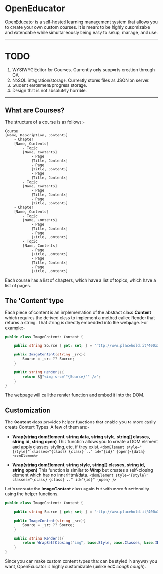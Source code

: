 # OpenEducator
OpenEducator is a self-hosted learning management system that allows you to create your own custom courses. It is meant to be highly cusomizable and extendable while simultaneously being easy to setup, manage, and use. 

-------
# TODO
1. WYSIWYG Editor for Courses. Currently only supports creation through C#.
2. NoSQL integration/storage. Currently stores files as JSON on server. 
3. Student enrollment/progress storage. 
4. Design that is not absolutely horrible. 
------
## What are Courses?
The structure of a course is as follows:- 
```
Course
[Name, Description, Contents]
    - Chapter
    [Name, Contents]
        - Topic 
        [Name, Contents] 
            - Page 
            [Title, Contents]
            - Page 
            [Title, Contents]
            - Page 
            [Title, Contents]
        - Topic
        [Name, Contents] 
            - Page
            [Title, Contents]
            - Page
            [Title, Contents]
    - Chapter
    [Name, Contents]
        - Topic
        [Name, Contents]
            - Page
            [Title, Contents]
            - Page
            [Title, Contents]
        - Topic
        [Name, Contents]
            - Page
            [Title, Contents]
            - Page
            [Title, Contents]
            - Page
            [Title, Contents]
```

Each course has a list of chapters, which have a list of topics, which have a list of pages.

## The 'Content' type
Each piece of content is an implementation of the abstract class **Content** which requires the derived class to implement a method called Render that returns a string. That string  is directly embedded into the webpage. For example:- 

```csharp
public class ImageContent: Content {
    
    public string Source { get; set; } = "http://www.placehold.it/400x300";

    public ImageContent(string _src){
        Source = _src ?? Source;
    }

    public string Render(){
        return $@"<img src=""{Source}"" />";
    }
}
```

The webpage will call the render function and embed it into the DOM.

## Customization
The **Content** class provides helper functions that enable you to more easily create Content Types. A few of them are:- 
- **Wrap(string domElement, string data, string style, string[] classes, string id, string open)**
This function allows you to create a DOM element and apply classes, styling, etc. if they exist. 
```<domElement style="{style}" classes="{class} {class} .." id="{id}" {open}>{data}<domElement>```

- **Wrap(string domElement, string style, string[] classes, string id, string open)**
This function is similar to **Wrap** but creates a self-closing element which has no innerHtml/data.
```<domElement style="{style}" classes="{class} {class} .." id="{id}" {open} />```

Let's recreate the **ImageContent** class again but with more functionality using the helper functions. 

```csharp
public class ImageContent: Content {
    
    public string Source { get; set; } = "http://www.placehold.it/400x300";

    public ImageContent(string _src){
        Source = _src ?? Source;
    }

    public string Render(){
        return WrapSelfClosing("img", base.Style, base.Classes, base.ID, $@"src=""{Source}""");
    }
}
```
Since you can make custom content types that can be styled in anyway you want, OpenEducator is highly customizable (unlike edX *cough* *cough*).
